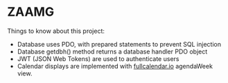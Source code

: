 # ZAAMG

Things to know about this project:
<ul>
<li>Database uses PDO, with prepared statements to prevent SQL injection</li>
<li>Database getdbh() method returns a database handler PDO object</li>
<li>JWT (JSON Web Tokens) are used to authenticate users </li>
<li>Calendar displays are implemented with
<a href='https://fullcalendar.io/docs/views/Available_Views/'>
fullcalendar.io</a> agendaWeek view.</li>
</ul>
